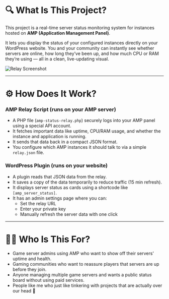 # 🔍 What Is This Project?

This project is a real-time server status monitoring system for instances hosted on **AMP (Application Management Panel)**.

It lets you display the status of your configured instances directly on your WordPress website. You and your community can instantly see whether servers are online, how long they’ve been up, and how much CPU or RAM they’re using — all in a clean, live-updating visual.

![Relay Screenshot](https://i.ibb.co/Kt2ps5m/Screenshot-2025-05-24-231853.png)

---

# ⚙️ How Does It Work?

### AMP Relay Script (runs on your AMP server)

- A PHP file (`amp-status-relay.php`) securely logs into your AMP panel using a special API account.
- It fetches important data like uptime, CPU/RAM usage, and whether the instance and application is running.
- It sends that data back in a compact JSON format.
- You configure which AMP instances it should talk to via a simple `relay.json` file.

### WordPress Plugin (runs on your website)

- A plugin reads that JSON data from the relay.
- It saves a copy of the data temporarily to reduce traffic (15 min refresh).
- It displays server status as cards using a shortcode like `[amp_server_status]`.
- It has an admin settings page where you can:
  - Set the relay URL
  - Enter your private key
  - Manually refresh the server data with one click

---

# 🧑‍💻 Who Is This For?

- Game server admins using AMP who want to show off their servers' uptime and health.
- Gaming communities who want to reassure players that servers are up before they join.
- Anyone managing multiple game servers and wants a public status board without using paid services.
- People like me who just like tinkering with projects that are actually over our head 🤪
